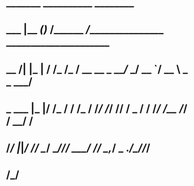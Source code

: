 #   _______       __________      ________                                        
#   ___    |__   ____(_)_  /________  ___/__________________ _____________________
#   __  /| |_ | / /_  /_  __/  __ \____ \_  ___/_  ___/  __ `/__  __ \  _ \_  ___/
#   _  ___ |_ |/ /_  / / /_ / /_/ /___/ // /__ _  /   / /_/ /__  /_/ /  __/  /    
#   /_/  |_|____/ /_/  \__/ \____//____/ \___/ /_/    \__,_/ _  .___/\___//_/     
#                                                            /_/                  
